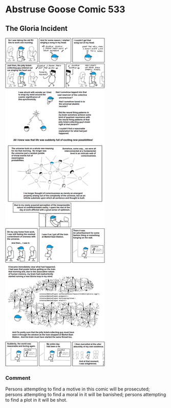 # Abstruse Goose Comic 533
## The Gloria Incident

![image](comics/reluctant_skeptic.png)
### Comment
Persons attempting to find a motive in this comic will be prosecuted; persons attempting to find a moral in it will be banished; persons attempting to find a plot in it will be shot.
